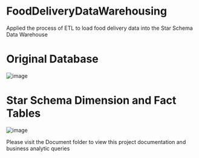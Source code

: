 # FoodDeliveryDataWarehousing
Applied the process of ETL to load food delivery data into the Star Schema Data Warehouse

# Original Database

![image](https://user-images.githubusercontent.com/72037281/165091601-5bfa8623-edf8-46c0-9eb8-4f09639e8ed5.png)

# Star Schema Dimension and Fact Tables

![image](https://user-images.githubusercontent.com/72037281/165091912-dd37e318-e165-4a79-8524-ef5a450c4b5f.png)

Please visit the Document folder to view this project documentation and business analytic queries
